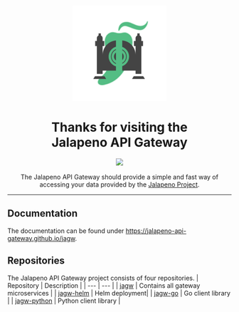 <p align="center">
	<img src="../img/logo.png">
</p>
<h1 align="center">Thanks for visiting the</br>Jalapeno API Gateway</h1>
<p align="center">
	<img src="https://img.shields.io/github/v/tag/jalapeno-api-gateway/jagw.svg?label=release&logo=github&style=flat-square">
</p>

<p align="center">
The Jalapeno API Gateway should provide a simple and fast way of accessing your data provided by the <a href="https://github.com/cisco-open/jalapeno">Jalapeno Project</a>.
</p>

---

## Documentation
The documentation can be found under https://jalapeno-api-gateway.github.io/jagw.

## Repositories
The Jalapeno API Gateway project consists of four repositories.
| Repository | Description |
| --- | --- |
| [jagw](https://github.com/jalapeno-api-gateway/jagw) | Contains all gateway microservices |
| [jagw-helm](https://github.com/jalapeno-api-gateway/jagw-helm) | Helm deployment|
| [jagw-go](https://github.com/jalapeno-api-gateway/jagw-go) | Go client library |
| [jagw-python](https://github.com/jalapeno-api-gateway/jagw-python) | Python client library |